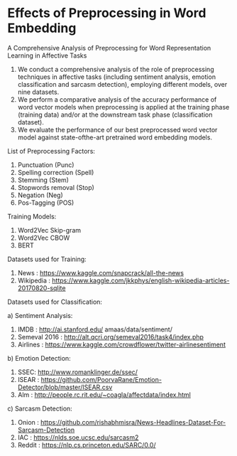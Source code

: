 # Effects of Preprocessing in Word Embedding
A Comprehensive Analysis of Preprocessing for Word Representation Learning in Affective Tasks

1) We conduct a comprehensive analysis of the role of preprocessing techniques in affective tasks (including sentiment analysis, emotion classification and sarcasm detection), employing different models, over nine datasets.
2) We perform a comparative analysis of the accuracy performance of word vector models when preprocessing is applied at the training phase (training data) and/or at the downstream task phase (classification dataset).
3) We evaluate the performance of our best preprocessed word vector model against state-ofthe-art pretrained word embedding models.

List of Preprocessing Factors:
1) Punctuation (Punc)
2) Spelling correction (Spell)
3) Stemming (Stem)
4) Stopwords removal (Stop)
5) Negation (Neg)
6) Pos-Tagging (POS)

Training Models:
1) Word2Vec Skip-gram 
2) Word2Vec CBOW
3) BERT

Datasets used for Training:
1) News : https://www.kaggle.com/snapcrack/all-the-news
2) Wikipedia : https://www.kaggle.com/jkkphys/english-wikipedia-articles-20170820-sqlite

Datasets used for Classification:

a) Sentiment Analysis:
   1) IMDB : http://ai.stanford.edu/ amaas/data/sentiment/
   2) Semeval 2016 : http://alt.qcri.org/semeval2016/task4/index.php
   3) Airlines : https://www.kaggle.com/crowdflower/twitter-airlinesentiment
   
b) Emotion Detection:
   1) SSEC: http://www.romanklinger.de/ssec/
   2) ISEAR : https://github.com/PoorvaRane/Emotion-Detector/blob/master/ISEAR.csv
   3) Alm : http://people.rc.rit.edu/~coagla/affectdata/index.html
   
c) Sarcasm Detection:
   1) Onion : https://github.com/rishabhmisra/News-Headlines-Dataset-For-Sarcasm-Detection
   2) IAC : https://nlds.soe.ucsc.edu/sarcasm2
   3) Reddit : https://nlp.cs.princeton.edu/SARC/0.0/
   
